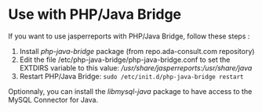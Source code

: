 # Use with PHP/Java Bridge

If you want to use jasperreports with PHP/Java Bridge, follow these steps :

 1. Install _php-java-bridge_ package (from repo.ada-consult.com repository)
 1. Edit the file /etc/php-java-bridge/php-java-bridge.conf to set the EXTDIRS variable to this value: _/usr/share/jasperreports:/usr/share/java_
 1. Restart PHP/Java Bridge: `sudo /etc/init.d/php-java-bridge restart`

Optionnaly, you can install the _libmysql-java_ package to have access to the MySQL Connector for Java.
